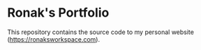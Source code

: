 # Ronak's Portfolio

This repository contains the source code to my personal website (https://ronaksworkspace.com).
